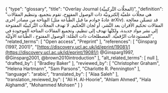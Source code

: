 {
    "type": "glossary",
    "title": "Overlay Journal (المجلَّات التَّركيبيَّة)",
    "definition": "هي مجلَّات علميَّة إلكترونيَّة ذات الوصول المفتوح، تقوم بتجميع، وتنظيم المقالات المتاحة من مصادر أخرى (عادةً خوادم ما قبل الطِّباعة مثل arXiv). قد تتضمَّن معالجة  المقالات تحكيم الأقران بعد النَّشر، أو لجان التَّحكيم.  لا تهدف المجلَّات التَّركيبيَّة المفتوحة إلى نشر مواد جديدة، ولكنَّها تهدف إلى تنظيم، وتجميع المقالات المتاحة الموجودة في المستودعات الرَّقميَّة. المصطلحات ذات الصِّلة: الوصول المفتوح ، الطّباعة الأوليَّة",
    "related_terms": [
        "Open access",
        "Preprint"
    ],
    "references": [
        "Ginsparg (1997, 2001)",
        "[https://discovery.ucl.ac.uk/id/eprint/19081/](https://discovery.ucl.ac.uk/id/eprint/19081/) @Ginsparg1997, @Ginsparg2001, @brown2010introduction"
    ],
    "alt_related_terms": [
        null
    ],
    "drafted_by": [
        "Bradley Baker"
    ],
    "reviewed_by": [
        "Christopher Graham",
        "Helena Hartmann",
        "Sam Parsons",
        "Charlotte R. Pennington"
    ],
    "language": "arabic",
    "translated_by": [
        "Alaa Saleh"
    ],
    "translation_reviewed_by": [
        "Ali H. Al-Hoorie",
        "Ahlam Ahmed",
        "Hala Alghamdi",
        "Mohammed Mohsen"
    ]
}